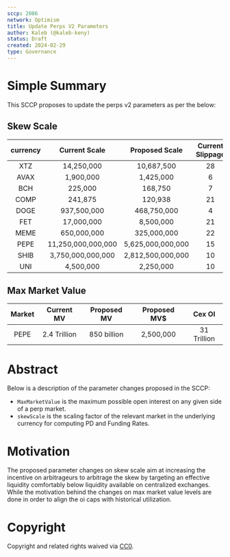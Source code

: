 ```yaml
---
sccp: 2086
network: Optimism
title: Update Perps V2 Parameters
author: Kaleb (@kaleb-keny)
status: Draft
created: 2024-02-29
type: Governance
---
```


# Simple Summary

This SCCP proposes to update the perps v2 parameters as per the below:

## Skew Scale

| **currency** |  **Current Scale** | **Proposed Scale** | **Current Slippage** | **Proposed Slippage** | **Cex Slippage** |
|:------------:|:------------------:|:------------------:|:--------------------:|:---------------------:|:----------------:|
|      XTZ     |     14,250,000     |     10,687,500     |          28          |           37          |        16        |
|     AVAX     |      1,900,000     |      1,425,000     |           6          |           8           |         5        |
|      BCH     |       225,000      |       168,750      |           7          |           9           |         6        |
|     COMP     |       241,875      |       120,938      |          21          |           42          |        15        |
|     DOGE     |     937,500,000    |     468,750,000    |           4          |           8           |         7        |
|      FET     |     17,000,000     |      8,500,000     |          21          |           42          |        19        |
|     MEME     |     650,000,000    |     325,000,000    |          22          |           44          |        21        |
|     PEPE     | 11,250,000,000,000 |  5,625,000,000,000 |          15          |           30          |        15        |
|     SHIB     |  3,750,000,000,000 |  2,812,500,000,000 |          10          |           13          |        13        |
|      UNI     |      4,500,000     |      2,250,000     |          10          |           20          |        10        |

## Max Market Value

| **Market** | **Current MV** | **Proposed MV** | **Proposed MV$** |  **Cex OI** |
|:----------:|:--------------:|:---------------:|:----------------:|:-----------:|
|    PEPE    |  2.4 Trillion  |   850 billion   |     2,500,000    | 31 Trillion |

# Abstract

Below is a description of the parameter changes proposed in the SCCP:
- `MaxMarketValue` is the maximum possible open interest on any given side of a perp market.
- `skewScale` is the scaling factor of the relevant market in the underlying currency for computing PD and Funding Rates.

# Motivation

The proposed parameter changes on skew scale aim at increasing the incentive on arbitrageurs to arbitrage the skew by targeting an effective liquidity comfortably below liquidity available on centralized exchanges. While the motivation behind the changes on max market value levels are done in order to align the oi caps with historical utilization. 

# Copyright

Copyright and related rights waived via [CC0](https://creativecommons.org/publicdomain/zero/1.0/).


